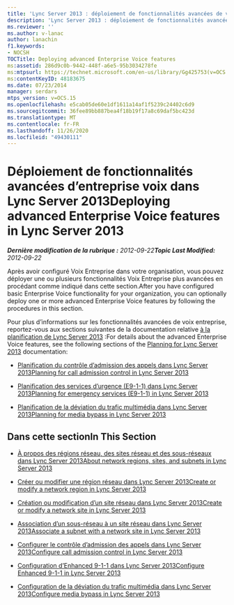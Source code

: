 ```yaml
---
title: 'Lync Server 2013 : déploiement de fonctionnalités avancées de voix entreprise'
description: 'Lync Server 2013 : déploiement de fonctionnalités avancées d’entreprise voix.'
ms.reviewer: ''
ms.author: v-lanac
author: lanachin
f1.keywords:
- NOCSH
TOCTitle: Deploying advanced Enterprise Voice features
ms:assetid: 286d9c0b-9442-448f-a6e5-95b3034278fe
ms:mtpsurl: https://technet.microsoft.com/en-us/library/Gg425753(v=OCS.15)
ms:contentKeyID: 48183675
ms.date: 07/23/2014
manager: serdars
mtps_version: v=OCS.15
ms.openlocfilehash: e5cab05de60e1df1611a14af1f5239c24402c6d9
ms.sourcegitcommit: 36fee89bb887bea4f18b19f17a8c69daf5bc423d
ms.translationtype: MT
ms.contentlocale: fr-FR
ms.lasthandoff: 11/26/2020
ms.locfileid: "49430111"
---
```

# <a name="deploying-advanced-enterprise-voice-features-in-lync-server-2013"></a><span data-ttu-id="c0b8f-103">Déploiement de fonctionnalités avancées d’entreprise voix dans Lync Server 2013</span><span class="sxs-lookup"><span data-stu-id="c0b8f-103">Deploying advanced Enterprise Voice features in Lync Server 2013</span></span>

<div data-xmlns="http://www.w3.org/1999/xhtml">

<div class="topic" data-xmlns="http://www.w3.org/1999/xhtml" data-msxsl="urn:schemas-microsoft-com:xslt" data-cs="https://msdn.microsoft.com/">

<div data-asp="https://msdn2.microsoft.com/asp">



</div>

<div id="mainSection">

<div id="mainBody"><span data-ttu-id="c0b8f-104">

<span> </span></span><span class="sxs-lookup"><span data-stu-id="c0b8f-104">

<span> </span></span></span>

<span data-ttu-id="c0b8f-105">_**Dernière modification de la rubrique :** 2012-09-22_</span><span class="sxs-lookup"><span data-stu-id="c0b8f-105">_**Topic Last Modified:** 2012-09-22_</span></span>

<span data-ttu-id="c0b8f-106">Après avoir configuré Voix Entreprise dans votre organisation, vous pouvez déployer une ou plusieurs fonctionnalités Voix Entreprise plus avancées en procédant comme indiqué dans cette section.</span><span class="sxs-lookup"><span data-stu-id="c0b8f-106">After you have configured basic Enterprise Voice functionality for your organization, you can optionally deploy one or more advanced Enterprise Voice features by following the procedures in this section.</span></span>

<span data-ttu-id="c0b8f-107">Pour plus d’informations sur les fonctionnalités avancées de voix entreprise, reportez-vous aux sections suivantes de la documentation relative [à la planification de Lync Server 2013](lync-server-2013-planning.md) :</span><span class="sxs-lookup"><span data-stu-id="c0b8f-107">For details about the advanced Enterprise Voice features, see the following sections of the [Planning for Lync Server 2013](lync-server-2013-planning.md) documentation:</span></span>

  - [<span data-ttu-id="c0b8f-108">Planification du contrôle d’admission des appels dans Lync Server 2013</span><span class="sxs-lookup"><span data-stu-id="c0b8f-108">Planning for call admission control in Lync Server 2013</span></span>](lync-server-2013-planning-for-call-admission-control.md)

  - [<span data-ttu-id="c0b8f-109">Planification des services d’urgence (E9-1-1) dans Lync Server 2013</span><span class="sxs-lookup"><span data-stu-id="c0b8f-109">Planning for emergency services (E9-1-1) in Lync Server 2013</span></span>](lync-server-2013-planning-for-emergency-services-e9-1-1.md)

  - [<span data-ttu-id="c0b8f-110">Planification de la déviation du trafic multimédia dans Lync Server 2013</span><span class="sxs-lookup"><span data-stu-id="c0b8f-110">Planning for media bypass in Lync Server 2013</span></span>](lync-server-2013-planning-for-media-bypass.md)

<div>

## <a name="in-this-section"></a><span data-ttu-id="c0b8f-111">Dans cette section</span><span class="sxs-lookup"><span data-stu-id="c0b8f-111">In This Section</span></span>

  - [<span data-ttu-id="c0b8f-112">À propos des régions réseau, des sites réseau et des sous-réseaux dans Lync Server 2013</span><span class="sxs-lookup"><span data-stu-id="c0b8f-112">About network regions, sites, and subnets in Lync Server 2013</span></span>](lync-server-2013-about-network-regions-sites-and-subnets.md)

  - [<span data-ttu-id="c0b8f-113">Créer ou modifier une région réseau dans Lync Server 2013</span><span class="sxs-lookup"><span data-stu-id="c0b8f-113">Create or modify a network region in Lync Server 2013</span></span>](lync-server-2013-create-or-modify-a-network-region.md)

  - [<span data-ttu-id="c0b8f-114">Création ou modification d’un site réseau dans Lync Server 2013</span><span class="sxs-lookup"><span data-stu-id="c0b8f-114">Create or modify a network site in Lync Server 2013</span></span>](lync-server-2013-create-or-modify-a-network-site.md)

  - [<span data-ttu-id="c0b8f-115">Association d’un sous-réseau à un site réseau dans Lync Server 2013</span><span class="sxs-lookup"><span data-stu-id="c0b8f-115">Associate a subnet with a network site in Lync Server 2013</span></span>](lync-server-2013-associate-a-subnet-with-a-network-site.md)

  - [<span data-ttu-id="c0b8f-116">Configurer le contrôle d’admission des appels dans Lync Server 2013</span><span class="sxs-lookup"><span data-stu-id="c0b8f-116">Configure call admission control in Lync Server 2013</span></span>](lync-server-2013-configure-call-admission-control.md)

  - [<span data-ttu-id="c0b8f-117">Configuration d’Enhanced 9-1-1 dans Lync Server 2013</span><span class="sxs-lookup"><span data-stu-id="c0b8f-117">Configure Enhanced 9-1-1 in Lync Server 2013</span></span>](lync-server-2013-configure-enhanced-9-1-1.md)

  - [<span data-ttu-id="c0b8f-118">Configuration de la déviation du trafic multimédia dans Lync Server 2013</span><span class="sxs-lookup"><span data-stu-id="c0b8f-118">Configure media bypass in Lync Server 2013</span></span>](lync-server-2013-configure-media-bypass.md)

<span data-ttu-id="c0b8f-119"></div>

</div>

<span> </span>

</div>

</div>

</span><span class="sxs-lookup"><span data-stu-id="c0b8f-119"></div>

</div>

<span> </span>

</div>

</div>

</span></span></div>


